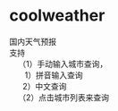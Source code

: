 # coolweather
国内天气预报<br/>
支持<br/>
      &nbsp;&nbsp;&nbsp;&nbsp;（1）手动输入城市查询，<br/>
               &nbsp;&nbsp;&nbsp;&nbsp; &nbsp;&nbsp;1）拼音输入查询<br/>
               &nbsp;&nbsp;&nbsp;&nbsp;&nbsp;&nbsp;2）中文查询<br/>
      &nbsp;&nbsp;&nbsp;&nbsp;（2）点击城市列表来查询<br/>
      

